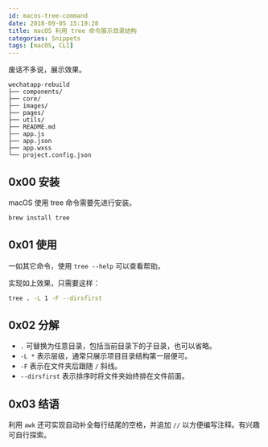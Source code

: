 ```yaml
---
id: macos-tree-command
date: 2018-09-05 15:19:28
title: macOS 利用 tree 命令展示目录结构
categories: Snippets
tags: [macOS, CLI]
---
```


废话不多说，展示效果。

```
wechatapp-rebuild
├── components/
├── core/
├── images/
├── pages/
├── utils/
├── README.md
├── app.js
├── app.json
├── app.wxss
└── project.config.json
```

## 0x00 安装

macOS 使用 tree 命令需要先进行安装。

```bash
brew install tree
```

## 0x01 使用

一如其它命令，使用 `tree --help` 可以查看帮助。

实现如上效果，只需要这样：

```bash
tree . -L 1 -F --dirsfirst
```

## 0x02 分解

- `.` 可替换为任意目录，包括当前目录下的子目录，也可以省略。
- `-L *` 表示层级，通常只展示项目目录结构第一层便可。
- `-F` 表示在文件夹后跟随 `/` 斜线。
- `--dirsfirst` 表示排序时将文件夹始终排在文件前面。

## 0x03 结语

利用 `awk` 还可实现自动补全每行结尾的空格，并追加 `//` 以方便编写注释。有兴趣可自行探索。
